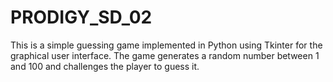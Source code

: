 # PRODIGY_SD_02
This is a simple guessing game implemented in Python using Tkinter for the graphical user interface. The game generates a random number between 1 and 100 and challenges the player to guess it.
